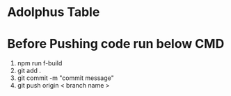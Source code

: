 # Adolphus Table
# Before Pushing code run below CMD

  1. npm run f-build
  2. git add .
  3. git commit -m "commit message"
  4. git push origin < branch name >    

